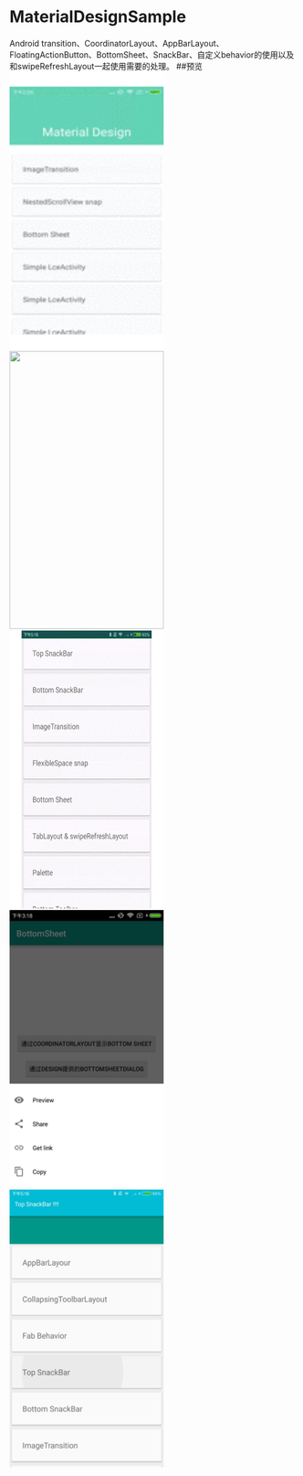 # MaterialDesignSample
Android transition、CoordinatorLayout、AppBarLayout、FloatingActionButton、BottomSheet、SnackBar、自定义behavior的使用以及和swipeRefreshLayout一起使用需要的处理。
##预览
<img src="images/22222.gif" width="270" height="486" />
<img src="images/transition.gif" width="270" height="486" />
<img src="images/swipe.gif" width="270" height="486" />
<img src="images/bottom.png" width="270" height="486" />
<img src="images/snackbar.png" width="270" height="486" />
